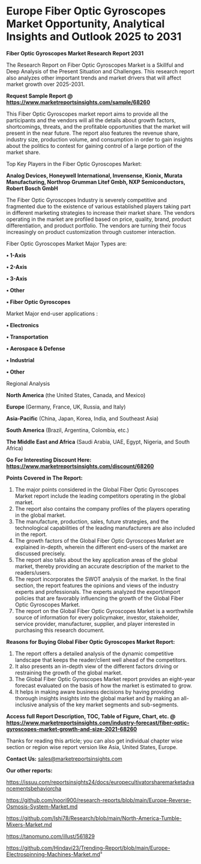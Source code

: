 # Europe Fiber Optic Gyroscopes Market Opportunity, Analytical Insights and Outlook 2025 to 2031

<strong>Fiber Optic Gyroscopes Market Research Report 2031</strong>

The Research Report on Fiber Optic Gyroscopes Market is a Skillful and Deep Analysis of the Present Situation and Challenges. This research report also analyzes other important trends and market drivers that will affect market growth over 2025-2031.

<strong>Request Sample Report @ <a href=https://www.marketreportsinsights.com/sample/68260>https://www.marketreportsinsights.com/sample/68260</a></strong>

This Fiber Optic Gyroscopes market report aims to provide all the participants and the vendors will all the details about growth factors, shortcomings, threats, and the profitable opportunities that the market will present in the near future. The report also features the revenue share, industry size, production volume, and consumption in order to gain insights about the politics to contest for gaining control of a large portion of the market share.

Top Key Players in the Fiber Optic Gyroscopes Market:

<strong>Analog Devices, Honeywell International, Invensense, Kionix, Murata Manufacturing, Northrop Grumman Litef Gmbh, NXP Semiconductors, Robert Bosch GmbH</strong>

The Fiber Optic Gyroscopes Industry is severely competitive and fragmented due to the existence of various established players taking part in different marketing strategies to increase their market share. The vendors operating in the market are profiled based on price, quality, brand, product differentiation, and product portfolio. The vendors are turning their focus increasingly on product customization through customer interaction.

Fiber Optic Gyroscopes Market Major Types are:

<strong>• 1-Axis

• 2-Axis

• 3-Axis

• Other

• Fiber Optic Gyroscopes</strong>

Market Major end-user applications :

<strong>• Electronics

• Transportation

• Aerospace & Defense

• Industrial

• Other</strong>

Regional Analysis

</u><strong><b>North America</b></strong> (the United States, Canada, and Mexico)

<strong><b>Europe </b></strong>(Germany, France, UK, Russia, and Italy)

<strong><b>Asia-Pacific</b></strong> (China, Japan, Korea, India, and Southeast Asia)

<strong><b>South America</b></strong> (Brazil, Argentina, Colombia, etc.)

<strong><b>The Middle East and Africa</b></strong> (Saudi Arabia, UAE, Egypt, Nigeria, and South Africa)

<strong>Go For Interesting Discount Here: <a href=https://www.marketreportsinsights.com/discount/68260>https://www.marketreportsinsights.com/discount/68260</a></strong>

<strong>Points Covered in The Report:</strong>
<ol>
  <li>The major points considered in the Global Fiber Optic Gyroscopes Market report include the leading competitors operating in the global market.</li>
  <li>The report also contains the company profiles of the players operating in the global market.</li>
  <li>The manufacture, production, sales, future strategies, and the technological capabilities of the leading manufacturers are also included in the report.</li>
  <li>The growth factors of the Global Fiber Optic Gyroscopes Market are explained in-depth, wherein the different end-users of the market are discussed precisely.</li>
  <li>The report also talks about the key application areas of the global market, thereby providing an accurate description of the market to the readers/users.</li>
  <li>The report incorporates the SWOT analysis of the market. In the final section, the report features the opinions and views of the industry experts and professionals. The experts analyzed the export/import policies that are favorably influencing the growth of the Global Fiber Optic Gyroscopes Market.</li>
  <li>The report on the Global Fiber Optic Gyroscopes Market is a worthwhile source of information for every policymaker, investor, stakeholder, service provider, manufacturer, supplier, and player interested in purchasing this research document.</li>
</ol>
<strong>Reasons for Buying Global Fiber Optic Gyroscopes Market Report:</strong>

<ol>
  <li>The report offers a detailed analysis of the dynamic competitive landscape that keeps the reader/client well ahead of the competitors.</li>
  <li>It also presents an in-depth view of the different factors driving or restraining the growth of the global market.</li>
  <li>The Global Fiber Optic Gyroscopes Market report provides an eight-year forecast evaluated on the basis of how the market is estimated to grow.</li>
  <li>It helps in making aware business decisions by having providing thorough insights insights into the global market and by making an all-inclusive analysis of the key market segments and sub-segments.</li>
</ol>
<strong>Access full Report Description, TOC, Table of Figure, Chart, etc. @ <a href=https://www.marketreportsinsights.com/industry-forecast/fiber-optic-gyroscopes-market-growth-and-size-2021-68260>https://www.marketreportsinsights.com/industry-forecast/fiber-optic-gyroscopes-market-growth-and-size-2021-68260</a></strong>


Thanks for reading this article; you can also get individual chapter wise section or region wise report version like Asia, United States, Europe.

<strong>Contact Us:</strong>
sales@marketreportsinsights.com

<strong>Our other reports:</strong>

<a href=https://issuu.com/reportsinsights24/docs/europecultivatorsharemarketadvancementsbehaviorcha>https://issuu.com/reportsinsights24/docs/europecultivatorsharemarketadvancementsbehaviorcha</a>

<a href=https://github.com/noori900/research-reports/blob/main/Europe-Reverse-Osmosis-System-Market.md>https://github.com/noori900/research-reports/blob/main/Europe-Reverse-Osmosis-System-Market.md</a>

<a href=https://github.com/Ishi78/Research/blob/main/North-America-Tumble-Mixers-Market.md>https://github.com/Ishi78/Research/blob/main/North-America-Tumble-Mixers-Market.md</a>

<a href=https://tanomuno.com/illust/561829>https://tanomuno.com/illust/561829</a>

<a href=https://github.com/Hindavi23/Trending-Report/blob/main/Europe-Electrospinning-Machines-Market.md>https://github.com/Hindavi23/Trending-Report/blob/main/Europe-Electrospinning-Machines-Market.md</a>"
